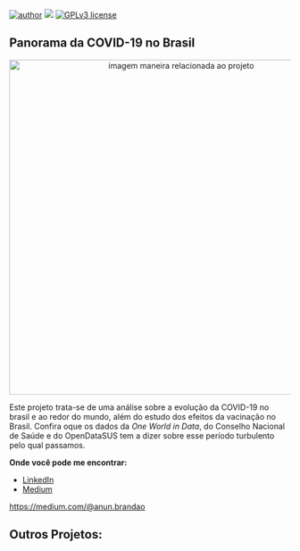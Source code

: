 [![author](https://img.shields.io/badge/author-andrebrandao-green.svg)](https://www.linkedin.com/in/andr%C3%A9-brand%C3%A3o-5311b528b/) [![](https://img.shields.io/badge/python-3.7+-blue.svg)](https://www.python.org/downloads/release/python-365/) [![GPLv3 license](https://img.shields.io/badge/License-GPLv3-blue.svg)](http://perso.crans.org/besson/LICENSE.html) 


## Panorama da COVID-19 no Brasil
<p align="center">
  <img src="https://lh3.googleusercontent.com/pw/AIL4fc9oy61gq-0Lf1w2gIAu-CDs23dNkFkYrLxQ-32zXjudzEl-lAiRnpqFHx6arUSj7QK7auIUgtt7gcdB13jC4Koix5_dWuf4315gSBY03VKa0JZ_1tIxTeO1Q9eucQjqoW-YgOWN5FwX0OHL24tN6Lw7LxodiPzrFs4pUi9nBEA2RQ6xFE7ic5UkJ_H2kDlPPszTQu7wVTzybz-SgbjQEcJBoDh1GHGXUCQyHAiP_uOp_mFTtNbUOm6fDtrRq_Q_CUiygsXFLk2FDBR9SNlXG2iECSMAhJKjaScyVOus03cZiB2dKVx3xGC4BGrcxHoQVv0RZWo5EX_C6ojWe7YjPp6ana5FciYFKvT0UeQ0Wl-HHyp2BEyC7bY8waSYsNjpsBLTenTyiuvr6Is_qphM9BEYw6EONhbgEqw3MqVMU126Z-cHpY6oWgpXpA7ayTbM9cMxoatSzf1_-Y6f3NPtkFyYwURvno5x3BZCjik21noQHoeczT7Gnhqcd-sSctHPQScPwxnkSKkz8vdmncGV3PYYeBY0r2muJrJLzGrZWF0nT_0d6sY-9PSnioj6F8bmEvRqOxHMxpFWPouDYYbp-U7I_-XI-SVfB7FsC43KtCuVgOMkbWjUdDx5D_-TOZ09_-DGYD4pFQoI4z8DROj-Rfj2woByfJCqWA3PBxwocE0b7UlZvGYEOtq4svnjLRb-uqEihEyXTCCKCjH9EKh5ZZcLXX-TTpZ5IAE9TxIJFUUQCITo7QmHXlW5l91Rw2DXt1GD0m3cCaejv8jvW1jUyn809ATeXtTOwmpSOhJJTdYtWFL96hG03E1EvndymI1Xibt5AvfObyq1JLN13N6kCFAjBytgzAUCViPvZL6hj12Jiz36McDjL2HpzzNnIi80S9GpFXiaWxDfV0Ap-Z6cvFI6IKjrJYbQzNTbICF_H9U6yXs2k4ezsVqsBCo=w1024-h1024-s-no?authuser=0" alt="imagem maneira relacionada ao projeto"height=600px >
</p>


Este projeto trata-se de uma análise sobre a evolução da COVID-19 no brasil e ao redor do mundo, além do estudo dos efeitos da vacinação no Brasil.
Confira oque os dados da *One World in Data*, do Conselho Nacional de Saúde e do OpenDataSUS tem a dizer sobre esse período turbulento pelo qual passamos.

**Onde você pode me encontrar:**
* [LinkedIn](https://www.linkedin.com/in/andr%C3%A9-brand%C3%A3o-5311b528b/)
* [Medium](https://medium.com/@anun.brandao)

https://medium.com/@anun.brandao
## Outros Projetos:
